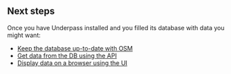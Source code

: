 ## Next steps

Once you have Underpass installed and you filled its database with data you might want:

* [Keep the database up-to-date with OSM](/underpass/Replication/Run)
* [Get data from the DB using the API](/underpass/API/REST)
* [Display data on a browser using the UI](/underpass/UI/Install)

